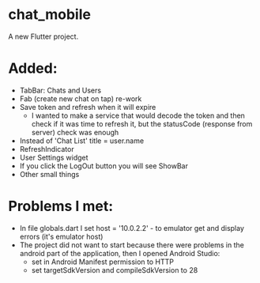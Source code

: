 # chat_mobile

A new Flutter project.

# Added:

- TabBar: Chats and Users
- Fab (create new chat on tap) re-work
- Save token and refresh when it will expire
  - I wanted to make a service that would decode the token and then check if it was time to refresh it, but the statusCode (response from server) check was enough
- Instead of 'Chat List' title = user.name
- RefreshIndicator
- User Settings widget
- If you click the LogOut button you will see ShowBar
- Other small things

# Problems I met:

- In file globals.dart I set host = '10.0.2.2' - to emulator get and display errors (it's emulator host)
- The project did not want to start because there were problems in the android part of the application, then I opened Android Studio:
  - set in Android Manifest permission to HTTP
  - set targetSdkVersion and compileSdkVersion to 28
